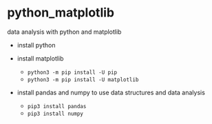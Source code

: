 # python_matplotlib
data analysis with python and matplotlib

- install python
- install matplotlib

  - `python3 -m pip install -U pip`
  - `python3 -m pip install -U matplotlib`
- install pandas and numpy to use data structures and data analysis
  - `pip3 install pandas`
  - `pip3 install numpy`
